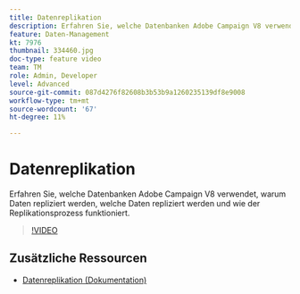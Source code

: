 ```yaml
---
title: Datenreplikation
description: Erfahren Sie, welche Datenbanken Adobe Campaign V8 verwendet, warum Daten repliziert werden, welche Daten repliziert werden und wie der Replikationsprozess funktioniert.
feature: Daten-Management
kt: 7976
thumbnail: 334460.jpg
doc-type: feature video
team: TM
role: Admin, Developer
level: Advanced
source-git-commit: 087d4276f82608b3b53b9a1260235139df8e9008
workflow-type: tm+mt
source-wordcount: '67'
ht-degree: 11%

---
```


# Datenreplikation

Erfahren Sie, welche Datenbanken Adobe Campaign V8 verwendet, warum Daten repliziert werden, welche Daten repliziert werden und wie der Replikationsprozess funktioniert.

>[!VIDEO](https://video.tv.adobe.com/v/334460?quality=12)

## Zusätzliche Ressourcen

* [Datenreplikation (Dokumentation)](https://experienceleague.adobe.com/docs/campaign/campaign-v8/config/replication.html?lang=en#data-replication)
